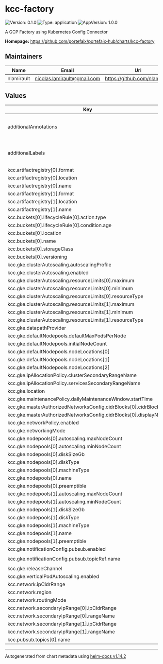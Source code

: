 # kcc-factory

![Version: 0.1.0](https://img.shields.io/badge/Version-0.1.0-informational?style=flat-square) ![Type: application](https://img.shields.io/badge/Type-application-informational?style=flat-square) ![AppVersion: 1.0.0](https://img.shields.io/badge/AppVersion-1.0.0-informational?style=flat-square)

A GCP Factory using Kubernetes Config Connector

**Homepage:** <https://github.com/portefaix/portefaix-hub/charts/kcc-factory>

## Maintainers

| Name       | Email                         | Url                             |
| ---------- | ----------------------------- | ------------------------------- |
| nlamirault | <nicolas.lamirault@gmail.com> | <https://github.com/nlamirault> |

## Values

| Key                                                              | Type   | Default                    | Description                                    |
| ---------------------------------------------------------------- | ------ | -------------------------- | ---------------------------------------------- |
| additionalAnnotations                                            | object | `{}`                       | Additional annotations to add to all resources |
| additionalLabels                                                 | object | `{}`                       | Additional labels to add to all resources      |
| kcc.artifactregistry[0].format                                   | string | `"DOCKER"`                 |                                                |
| kcc.artifactregistry[0].location                                 | string | `"eu-west1"`               |                                                |
| kcc.artifactregistry[0].name                                     | string | `"charts"`                 |                                                |
| kcc.artifactregistry[1].format                                   | string | `"DOCKER"`                 |                                                |
| kcc.artifactregistry[1].location                                 | string | `"eu-west1"`               |                                                |
| kcc.artifactregistry[1].name                                     | string | `"containers"`             |                                                |
| kcc.buckets[0].lifecycleRule[0].action.type                      | string | `"Delete"`                 |                                                |
| kcc.buckets[0].lifecycleRule[0].condition.age                    | int    | `10`                       |                                                |
| kcc.buckets[0].location                                          | string | `"eu-west1"`               |                                                |
| kcc.buckets[0].name                                              | string | `"logs"`                   |                                                |
| kcc.buckets[0].storageClass                                      | string | `"standard"`               |                                                |
| kcc.buckets[0].versioning                                        | bool   | `true`                     |                                                |
| kcc.gke.clusterAutoscaling.autoscalingProfile                    | string | `"BALANCED"`               |                                                |
| kcc.gke.clusterAutoscaling.enabled                               | bool   | `true`                     |                                                |
| kcc.gke.clusterAutoscaling.resourceLimits[0].maximum             | int    | `100`                      |                                                |
| kcc.gke.clusterAutoscaling.resourceLimits[0].minimum             | int    | `10`                       |                                                |
| kcc.gke.clusterAutoscaling.resourceLimits[0].resourceType        | string | `"cpu"`                    |                                                |
| kcc.gke.clusterAutoscaling.resourceLimits[1].maximum             | int    | `1000`                     |                                                |
| kcc.gke.clusterAutoscaling.resourceLimits[1].minimum             | int    | `100`                      |                                                |
| kcc.gke.clusterAutoscaling.resourceLimits[1].resourceType        | string | `"memory"`                 |                                                |
| kcc.gke.datapathProvider                                         | string | `"ADVANCED_DATAPATH"`      |                                                |
| kcc.gke.defaultNodepools.defaultMaxPodsPerNode                   | int    | `16`                       |                                                |
| kcc.gke.defaultNodepools.initialNodeCount                        | int    | `0`                        |                                                |
| kcc.gke.defaultNodepools.nodeLocations[0]                        | string | `"eu-west1-a"`             |                                                |
| kcc.gke.defaultNodepools.nodeLocations[1]                        | string | `"eu-west1-b"`             |                                                |
| kcc.gke.defaultNodepools.nodeLocations[2]                        | string | `"eu-west1-c"`             |                                                |
| kcc.gke.ipAllocationPolicy.clusterSecondaryRangeName             | string | `"pods"`                   |                                                |
| kcc.gke.ipAllocationPolicy.servicesSecondaryRangeName            | string | `"services"`               |                                                |
| kcc.gke.location                                                 | string | `"eu-west1"`               |                                                |
| kcc.gke.maintenancePolicy.dailyMaintenanceWindow.startTime       | string | `"03:00"`                  |                                                |
| kcc.gke.masterAuthorizedNetworksConfig.cidrBlocks[0].cidrBlock   | string | `"0.0.0.0/0"`              |                                                |
| kcc.gke.masterAuthorizedNetworksConfig.cidrBlocks[0].displayName | string | `"The Internet"`           |                                                |
| kcc.gke.networkPolicy.enabled                                    | bool   | `true`                     |                                                |
| kcc.gke.networkingMode                                           | string | `"VPC_NATIVE"`             |                                                |
| kcc.gke.nodepools[0].autoscaling.maxNodeCount                    | int    | `3`                        |                                                |
| kcc.gke.nodepools[0].autoscaling.minNodeCount                    | int    | `1`                        |                                                |
| kcc.gke.nodepools[0].diskSizeGb                                  | int    | `100`                      |                                                |
| kcc.gke.nodepools[0].diskType                                    | string | `"pd-ssd"`                 |                                                |
| kcc.gke.nodepools[0].machineType                                 | string | `"e2-standard-16"`         |                                                |
| kcc.gke.nodepools[0].name                                        | string | `"core"`                   |                                                |
| kcc.gke.nodepools[0].preemptible                                 | bool   | `false`                    |                                                |
| kcc.gke.nodepools[1].autoscaling.maxNodeCount                    | int    | `3`                        |                                                |
| kcc.gke.nodepools[1].autoscaling.minNodeCount                    | int    | `1`                        |                                                |
| kcc.gke.nodepools[1].diskSizeGb                                  | int    | `100`                      |                                                |
| kcc.gke.nodepools[1].diskType                                    | string | `"pd-ssd"`                 |                                                |
| kcc.gke.nodepools[1].machineType                                 | string | `"e2-standard-16"`         |                                                |
| kcc.gke.nodepools[1].name                                        | string | `"ops"`                    |                                                |
| kcc.gke.nodepools[1].preemptible                                 | bool   | `true`                     |                                                |
| kcc.gke.notificationConfig.pubsub.enabled                        | bool   | `true`                     |                                                |
| kcc.gke.notificationConfig.pubsub.topicRef.name                  | string | `"kcc-factory-gke-update"` |                                                |
| kcc.gke.releaseChannel                                           | string | `"REGULAR"`                |                                                |
| kcc.gke.verticalPodAutoscaling.enabled                           | bool   | `false`                    |                                                |
| kcc.network.ipCidrRange                                          | string | `"10.2.0.0/16"`            |                                                |
| kcc.network.region                                               | string | `"eu-west1"`               |                                                |
| kcc.network.routingMode                                          | string | `"REGIONAL"`               |                                                |
| kcc.network.secondaryIpRange[0].ipCidrRange                      | string | `"10.3.0.0/16"`            |                                                |
| kcc.network.secondaryIpRange[0].rangeName                        | string | `"services"`               |                                                |
| kcc.network.secondaryIpRange[1].ipCidrRange                      | string | `"10.4.0.0/16"`            |                                                |
| kcc.network.secondaryIpRange[1].rangeName                        | string | `"pods"`                   |                                                |
| kcc.pubsub.topics[0].name                                        | string | `"gke-update"`             |                                                |

---

Autogenerated from chart metadata using [helm-docs v1.14.2](https://github.com/norwoodj/helm-docs/releases/v1.14.2)
